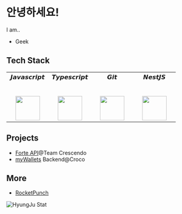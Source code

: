 # 안녕하세요!
I am..
* Geek

## Tech Stack
<table>
  <tbody>
    <tr valign="top">
      <td width="25%" align="center">
        <span>𝙅𝙖𝙫𝙖𝙨𝙘𝙧𝙞𝙥𝙩</span><br><br><br>
        <img height="64px" src="https://cdn.svgporn.com/logos/javascript.svg">
      </td>
      <td width="25%" align="center">
        <span>𝙏𝙮𝙥𝙚𝙨𝙘𝙧𝙞𝙥𝙩</span><br><br><br>
        <img height="64px" src="https://cdn.svgporn.com/logos/typescript-icon.svg">
      </td>
      <td width="25%" align="center">
        <span>𝙂𝙞𝙩</span><br><br><br>
        <img height="64px" src="https://cdn.svgporn.com/logos/git-icon.svg">
      </td>
      <td width="25%" align="center">
        <span>𝙉𝙚𝙨𝙩𝙅𝙎</span><br><br><br>
        <img height="64px" src="https://cdn.svgporn.com/logos/nestjs.svg">
      </td>
    </tr>
  </tbody>
</table>

## Projects
* [Forte API](https://team-crescendo.me)@Team Crescendo
* [myWallets](https://mywallets.xyz) Backend@Croco

## More
* [RocketPunch](https://www.rocketpunch.com/@a28b03d0e2874b5c)
 
![HyungJu Stat](https://github-readme-stats.vercel.app/api?username=hyungju&count_private=true&theme=shades-of-purple)
